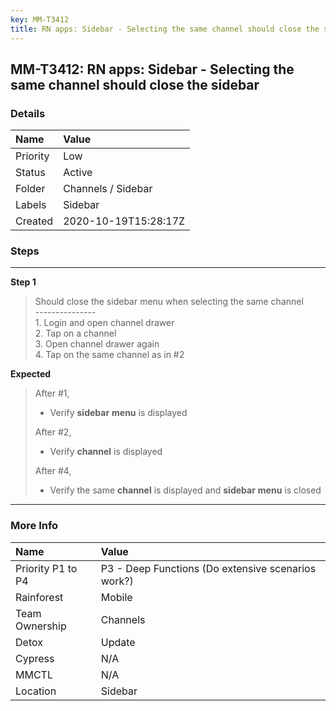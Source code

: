 ```yaml
---
key: MM-T3412
title: RN apps: Sidebar - Selecting the same channel should close the sidebar
---
```


## MM-T3412: RN apps: Sidebar - Selecting the same channel should close the sidebar

### Details

| Name     | Value                |
| :------- | :------------------- |
| Priority | Low                  |
| Status   | Active               |
| Folder   | Channels / Sidebar   |
| Labels   | Sidebar              |
| Created  | 2020-10-19T15:28:17Z |

### Steps

<hr/>

**Step 1**

> <article>Should close the sidebar menu when selecting the same channel<br>---------------<br>1. Login and open channel drawer<br>2. Tap on a channel<br>3. Open channel drawer again<br>4. Tap on the same channel as in #2</article>

**Expected**

> <article>After #1,<ul><li>Verify <strong>sidebar</strong> <strong>menu</strong> is displayed</li></ul>After #2,<ul><li>Verify <strong>channel</strong> is displayed</li></ul>After #4,<ul><li>Verify the same <strong>channel</strong> is displayed and <strong>sidebar</strong> <strong>menu</strong> is closed</li></ul></article>

<hr/>

### More Info

| Name              | Value                                              |
| :---------------- | :------------------------------------------------- |
| Priority P1 to P4 | P3 - Deep Functions (Do extensive scenarios work?) |
| Rainforest        | Mobile                                             |
| Team Ownership    | Channels                                           |
| Detox             | Update                                             |
| Cypress           | N/A                                                |
| MMCTL             | N/A                                                |
| Location          | Sidebar                                            |
